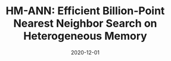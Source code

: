 ---
title: "HM-ANN: Efficient Billion-Point Nearest Neighbor Search on Heterogeneous Memory "
collection: publications
date: 2020-12-01
venue: '34th Conference on Neural Information Processing Systems(<b>NeurIPS&apos;20</b>)'
paperurl: 'http://pasalabs.org/papers/2020/NeurIPS20_HM_ANN.pdf'
authors: '<u>Jie Ren</u>, Minjia Zhang and Dong Li'
---